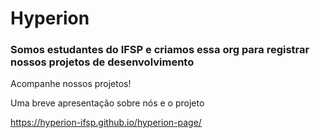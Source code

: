 # Hyperion 

### Somos estudantes do IFSP e criamos essa org para registrar nossos projetos de desenvolvimento

Acompanhe nossos projetos!

Uma breve apresentação sobre nós e o projeto

https://hyperion-ifsp.github.io/hyperion-page/
